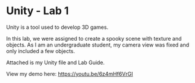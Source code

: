 # Unity - Lab 1
Unity is a tool used to develop 3D games. 

In this lab, we were assigned to create a spooky scene with texture and objects. As I am an undergraduate student, my camera view was fixed and only included a few objects. 

Attached is my Unity file and Lab Guide.

View my demo here: https://youtu.be/6z4mHf6VrGI

